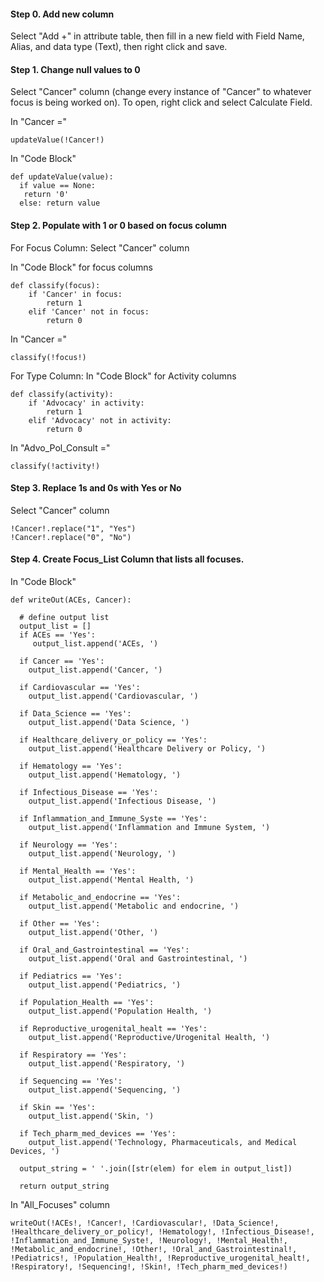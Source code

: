 #### Step 0. Add new column
Select "Add +" in attribute table, then fill in a new field with Field Name, Alias, and data type (Text), then right click and save.

#### Step 1. Change null values to 0
Select "Cancer" column (change every  instance of "Cancer" to whatever focus is being worked on). To open, right click and select Calculate Field.

In "Cancer ="
```
updateValue(!Cancer!)
```

In "Code Block"
```
def updateValue(value):
  if value == None:
   return '0'
  else: return value
```
#### Step 2. Populate with 1 or 0 based on focus column

For Focus Column:
Select "Cancer" column

In "Code Block" for focus columns
```
def classify(focus):
    if 'Cancer' in focus:
        return 1
    elif 'Cancer' not in focus:
        return 0
```

In "Cancer ="
```
classify(!focus!)
```

For Type Column:
In "Code Block" for Activity columns
```
def classify(activity):
    if 'Advocacy' in activity:
        return 1
    elif 'Advocacy' not in activity:
        return 0
```

In "Advo_Pol_Consult ="
```
classify(!activity!)
```

#### Step 3. Replace 1s and 0s with Yes or No
Select "Cancer" column
```
!Cancer!.replace("1", "Yes")
!Cancer!.replace("0", "No")
```

#### Step 4. Create Focus_List Column that lists all focuses.
In "Code Block"

```
def writeOut(ACEs, Cancer):
  
  # define output list  
  output_list = []
  if ACEs == 'Yes':
     output_list.append('ACEs, ')
      
  if Cancer == 'Yes':
    output_list.append('Cancer, ')
    
  if Cardiovascular == 'Yes':
    output_list.append('Cardiovascular, ')
    
  if Data_Science == 'Yes':
    output_list.append('Data Science, ')
    
  if Healthcare_delivery_or_policy == 'Yes':
    output_list.append('Healthcare Delivery or Policy, ')
    
  if Hematology == 'Yes':
    output_list.append('Hematology, ')
    
  if Infectious_Disease == 'Yes':
    output_list.append('Infectious Disease, ')
   
  if Inflammation_and_Immune_Syste == 'Yes':
    output_list.append('Inflammation and Immune System, ')
    
  if Neurology == 'Yes':
    output_list.append('Neurology, ')
    
  if Mental_Health == 'Yes':
    output_list.append('Mental Health, ')
    
  if Metabolic_and_endocrine == 'Yes':
    output_list.append('Metabolic and endocrine, ')
    
  if Other == 'Yes':
    output_list.append('Other, ')
    
  if Oral_and_Gastrointestinal == 'Yes':
    output_list.append('Oral and Gastrointestinal, ')
    
  if Pediatrics == 'Yes':
    output_list.append('Pediatrics, ')
    
  if Population_Health == 'Yes':
    output_list.append('Population Health, ')
    
  if Reproductive_urogenital_healt == 'Yes':
    output_list.append('Reproductive/Urogenital Health, ')
    
  if Respiratory == 'Yes':
    output_list.append('Respiratory, ')
    
  if Sequencing == 'Yes':
    output_list.append('Sequencing, ')
    
  if Skin == 'Yes':
    output_list.append('Skin, ')
    
  if Tech_pharm_med_devices == 'Yes':
    output_list.append('Technology, Pharmaceuticals, and Medical Devices, ')
    
  output_string = ' '.join([str(elem) for elem in output_list])
 
  return output_string
```

In "All_Focuses" column

```
writeOut(!ACEs!, !Cancer!, !Cardiovascular!, !Data_Science!, !Healthcare_delivery_or_policy!, !Hematology!, !Infectious_Disease!, !Inflammation_and_Immune_Syste!, !Neurology!, !Mental_Health!, !Metabolic_and_endocrine!, !Other!, !Oral_and_Gastrointestinal!, !Pediatrics!, !Population_Health!, !Reproductive_urogenital_healt!, !Respiratory!, !Sequencing!, !Skin!, !Tech_pharm_med_devices!)
```

